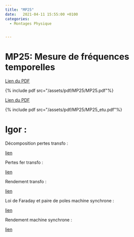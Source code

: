 ```yaml
---
title: "MP25"
date:   2021-04-11 15:55:00 +0100
categories:
  - Montages Physique

  
---
```


# MP25: Mesure de fréquences temporelles

[Lien du PDF](/assets/pdf/MP25/MP25.pdf)

{% include pdf src="/assets/pdf/MP25/MP25.pdf"%}

[Lien du PDF](/assets/pdf/MP25/MP25_etu.pdf)

{% include pdf src="/assets/pdf/MP25/MP25_etu.pdf"%}


# Igor :

Décomposition pertes transfo : 

<a href="/assets/pdf/MP21/092.2_TransformateurDecompositionPertes.pxp" download>lien</a>

Pertes fer transfo :

<a href="/assets/pdf/MP21/092.2_TransformateurPertesFer.pxp" download>lien</a>

Rendement transfo : 

<a href="/assets/pdf/MP21/092.2_TransformateurRendementPertesGlobales.pxp" download>lien</a>

Loi de Faraday et paire de poles machine synchrone :

<a href="/assets/pdf/MP21/093.1_GeneratriceSynchroneCaracterisationetFaraday.pxp" download>lien</a>

Rendement machine synchrone :

<a href="/assets/pdf/MP21/093.2_GeneratriceSynchroneRendement.pxp" download>lien</a>

